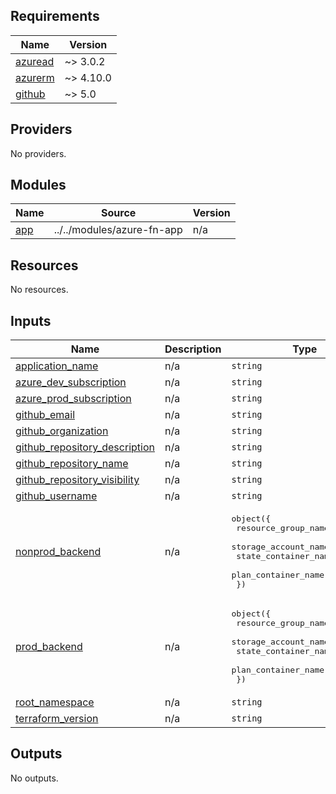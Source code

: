 <!-- BEGIN_TF_DOCS -->
## Requirements

| Name | Version |
|------|---------|
| <a name="requirement_azuread"></a> [azuread](#requirement\_azuread) | ~> 3.0.2 |
| <a name="requirement_azurerm"></a> [azurerm](#requirement\_azurerm) | ~> 4.10.0 |
| <a name="requirement_github"></a> [github](#requirement\_github) | ~> 5.0 |

## Providers

No providers.

## Modules

| Name | Source | Version |
|------|--------|---------|
| <a name="module_app"></a> [app](#module\_app) | ../../modules/azure-fn-app | n/a |

## Resources

No resources.

## Inputs

| Name | Description | Type | Default | Required |
|------|-------------|------|---------|:--------:|
| <a name="input_application_name"></a> [application\_name](#input\_application\_name) | n/a | `string` | n/a | yes |
| <a name="input_azure_dev_subscription"></a> [azure\_dev\_subscription](#input\_azure\_dev\_subscription) | n/a | `string` | n/a | yes |
| <a name="input_azure_prod_subscription"></a> [azure\_prod\_subscription](#input\_azure\_prod\_subscription) | n/a | `string` | n/a | yes |
| <a name="input_github_email"></a> [github\_email](#input\_github\_email) | n/a | `string` | n/a | yes |
| <a name="input_github_organization"></a> [github\_organization](#input\_github\_organization) | n/a | `string` | n/a | yes |
| <a name="input_github_repository_description"></a> [github\_repository\_description](#input\_github\_repository\_description) | n/a | `string` | n/a | yes |
| <a name="input_github_repository_name"></a> [github\_repository\_name](#input\_github\_repository\_name) | n/a | `string` | n/a | yes |
| <a name="input_github_repository_visibility"></a> [github\_repository\_visibility](#input\_github\_repository\_visibility) | n/a | `string` | n/a | yes |
| <a name="input_github_username"></a> [github\_username](#input\_github\_username) | n/a | `string` | n/a | yes |
| <a name="input_nonprod_backend"></a> [nonprod\_backend](#input\_nonprod\_backend) | n/a | <pre>object({<br>    resource_group_name  = string<br>    storage_account_name = string<br>    state_container_name = string<br>    plan_container_name  = string<br>  })</pre> | n/a | yes |
| <a name="input_prod_backend"></a> [prod\_backend](#input\_prod\_backend) | n/a | <pre>object({<br>    resource_group_name  = string<br>    storage_account_name = string<br>    state_container_name = string<br>    plan_container_name  = string<br>  })</pre> | n/a | yes |
| <a name="input_root_namespace"></a> [root\_namespace](#input\_root\_namespace) | n/a | `string` | n/a | yes |
| <a name="input_terraform_version"></a> [terraform\_version](#input\_terraform\_version) | n/a | `string` | n/a | yes |

## Outputs

No outputs.
<!-- END_TF_DOCS -->